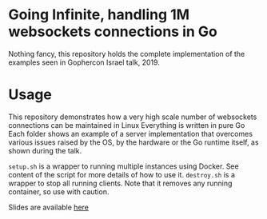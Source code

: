 # Going Infinite, handling 1M websockets connections in Go
Nothing fancy, this repository holds the complete implementation of the examples seen in Gophercon Israel talk, 2019.

# Usage
This repository demonstrates how a very high scale number of websockets connections can be maintained in Linux
Everything is written in pure Go
Each folder shows an example of a server implementation that overcomes various issues raised by the OS, by the hardware or the Go runtime itself,
as shown during the talk.

`setup.sh` is a wrapper to running multiple instances using Docker. See content of the script for more details of how to use it.
`destroy.sh` is a wrapper to stop all running clients. Note that it removes any running container, so use with caution.

Slides are available [here](https://speakerdeck.com/eranyanay/going-infinite-handling-1m-websockets-connections-in-go)
